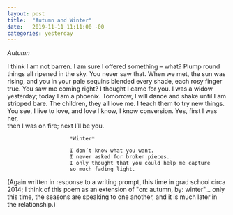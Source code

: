 ```yaml
---
layout: post
title:  "Autumn and Winter"
date:   2019-11-11 11:11:00 -00
categories: yesterday
---
```


*Autumn*

I think I am not barren. I am sure 
I offered something – what?  Plump round things 
all ripened in the sky. You never saw that. <!--more-->
When we met, the sun was rising, and you
in your pale sequins blended every shade, each
rosy finger true. You saw me coming 
right? I thought I came for you. I was 
a widow yesterday; today I am 
a phoenix. Tomorrow, I will dance and shake 
until I am stripped bare. The children, they 
all love me. I teach them to try new things. 
You see, I live to love, and love I know, 
I know conversion. Yes, first I was her,  
then I was on fire; next I’ll be you. 


                        
                        *Winter*
                        
                        I don’t know what you want.
                        I never asked for broken pieces.
                        I only thought that you could help me capture
                        so much fading light.




(Again written in response to a writing prompt, this time in grad school circa 2014; I think of this poem as an extension of "on: autumn, by: winter"... only this time, the seasons are speaking to one another, and it is much later in the relationship.)
